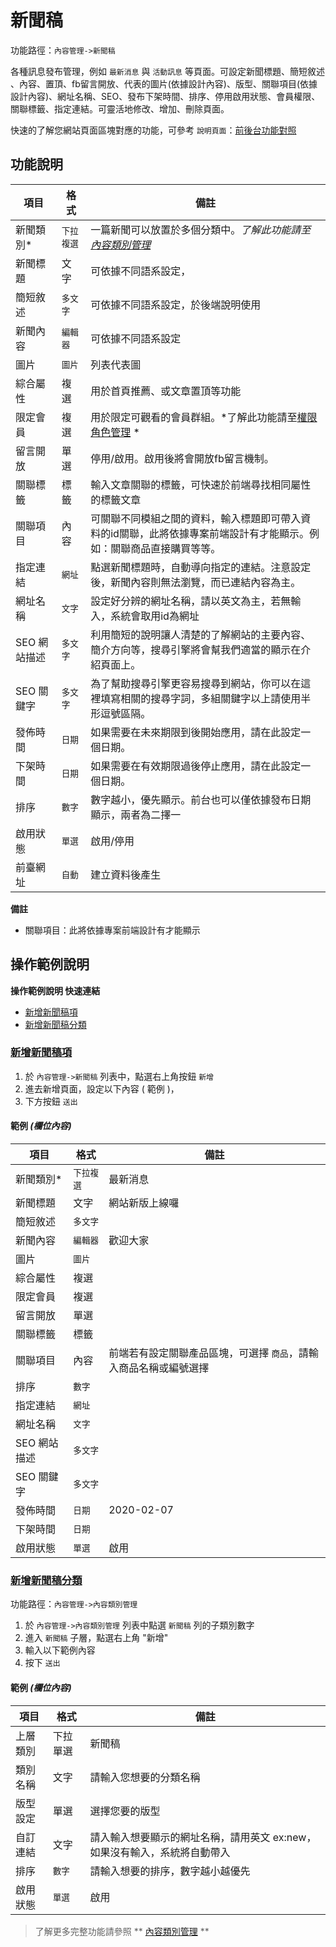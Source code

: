 # 新聞稿

功能路徑：`內容管理->新聞稿`

各種訊息發布管理，例如 `最新消息` 與 `活動訊息` 等頁面。可設定新聞標題、簡短敘述 、內容、置頂、fb留言開放、代表的圖片(依據設計內容)、版型、關聯項目(依據設計內容)、網址名稱、SEO、發布下架時間、排序、停用啟用狀態、會員權限、關聯標籤、指定連結。可靈活地修改、增加、刪除頁面。

快速的了解您網站頁面區塊對應的功能，可參考 `說明頁面`：[前後台功能對照](guide/site)

##  功能說明

| 項目  | 格式 | 備註 |
|---|---|---|
|新聞類別*|`下拉複選`| 一篇新聞可以放置於多個分類中。*了解此功能請至[內容類別管理](guide/article-category)*|
|新聞標題|文字|可依據不同語系設定，|
|簡短敘述|`多文字`|可依據不同語系設定，於後端說明使用|
|新聞內容|`編輯器`|可依據不同語系設定|
|圖片|`圖片`|列表代表圖|
|綜合屬性|複選|用於首頁推薦、或文章置頂等功能|
|限定會員|複選|用於限定可觀看的會員群組。*了解此功能請至[權限角色管理](guide/role) *|
|留言開放|單選|停用/啟用。啟用後將會開放fb留言機制。|
|關聯標籤|標籤|輸入文章關聯的標籤，可快速於前端尋找相同屬性的標籤文章|
|關聯項目|內容|可關聯不同模組之間的資料，輸入標題即可帶入資料的id關聯，此將依據專案前端設計有才能顯示。例如：關聯商品直接購買等等。|
|指定連結|`網址`|點選新聞標題時，自動導向指定的連結。注意設定後，新聞內容則無法瀏覽，而已連結內容為主。|
|網址名稱|`文字`|設定好分辨的網址名稱，請以英文為主，若無輸入，系統會取用id為網址|
|SEO 網站描述|`多文字`|利用簡短的說明讓人清楚的了解網站的主要內容、簡介方向等，搜尋引擎將會幫我們適當的顯示在介紹頁面上。|
|SEO 關鍵字|`多文字`|為了幫助搜尋引擎更容易搜尋到網站，你可以在這裡填寫相關的搜尋字詞，多組關鍵字以上請使用半形逗號區隔。|
|發佈時間|`日期`|如果需要在未來期限到後開始應用，請在此設定一個日期。|
|下架時間|`日期`|如果需要在有效期限過後停止應用，請在此設定一個日期。|
|排序|`數字`|數字越小，優先顯示。前台也可以僅依據發布日期顯示，兩者為二擇一|
|啟用狀態|`單選`|啟用/停用|
|前臺網址|`自動`|建立資料後產生|


**備註**

* 關聯項目：此將依據專案前端設計有才能顯示

##  操作範例說明

**操作範例說明 快速連結**

* [新增新聞稿項](guide/article-news#新增新聞稿項)
* [新增新聞稿分類](guide/article-news#新增新聞稿分類)

### [新增新聞稿項](guide/article-news#新增新聞稿項)

1. 於 `內容管理->新聞稿` 列表中，點選右上角按鈕 `新增`
2. 進去新增頁面，設定以下內容 ( 範例 )，
3. 下方按鈕 `送出`

#### 範例 _(欄位內容)_

| 項目  | 格式 | 備註 |
|---|---|---|
|新聞類別*|`下拉複選`| 最新消息|
|新聞標題|文字|網站新版上線囉|
|簡短敘述|`多文字`||
|新聞內容|`編輯器`|歡迎大家|
|圖片|`圖片`||
|綜合屬性|複選||
|限定會員|複選||
|留言開放|單選||
|關聯標籤|標籤||
|關聯項目|內容|前端若有設定關聯產品區塊，可選擇 `商品`，請輸入商品名稱或編號選擇|
|排序|`數字`||
|指定連結|`網址`||
|網址名稱|`文字`||
|SEO 網站描述|`多文字`||
|SEO 關鍵字|`多文字`||
|發佈時間|`日期`|2020-02-07|
|下架時間|`日期`||
|啟用狀態|`單選`|啟用|


### [新增新聞稿分類](guide/article-news#新增新聞稿分類)

功能路徑：`內容管理->內容類別管理`

1. 於 `內容管理->內容類別管理` 列表中點選 `新聞稿` 列的子類別數字
2. 進入 `新聞稿` 子層，點選右上角 "新增"
3. 輸入以下範例內容
4. 按下 `送出`

#### 範例 _(欄位內容)_

| 項目  | 格式 | 備註 |
|---|---|---|
|上層類別|下拉單選|新聞稿|
|類別名稱|文字|請輸入您想要的分類名稱|
|版型設定|單選|選擇您要的版型|
|自訂連結|文字|請入輸入想要顯示的網址名稱，請用英文 ex:new，如果沒有輸入，系統將自動帶入|
|排序|`數字`|請輸入想要的排序，數字越小越優先|
|啟用狀態|`單選`|啟用


> 了解更多完整功能請參照 ** [內容類別管理](guide/article-category) **
